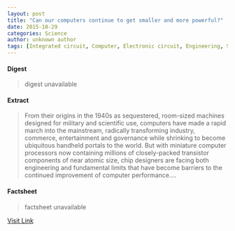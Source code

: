 ```yaml
---
layout: post
title: "Can our computers continue to get smaller and more powerful?"
date: 2015-10-29
categories: Science
author: unknown author
tags: [Integrated circuit, Computer, Electronic circuit, Engineering, Science, Physics, Central processing unit, Technology, Program optimization, Parallel computing, Science and technology, Computer engineering, Artificial objects, Computing]
---
```



#### Digest
>digest unavailable

#### Extract
>From their origins in the 1940s as sequestered, room-sized machines designed for military and scientific use, computers have made a rapid march into the mainstream, radically transforming industry, commerce, entertainment and governance while shrinking to become ubiquitous handheld portals to the world. But with miniature computer processors now containing millions of closely-packed transistor components of near atomic size, chip designers are facing both engineering and fundamental limits that have become barriers to the continued improvement of computer performance....

#### Factsheet
>factsheet unavailable

[Visit Link](http://feeds.sciencedaily.com/~r/sciencedaily/~3/tRzzMGpNO_g/140813174447.htm)


